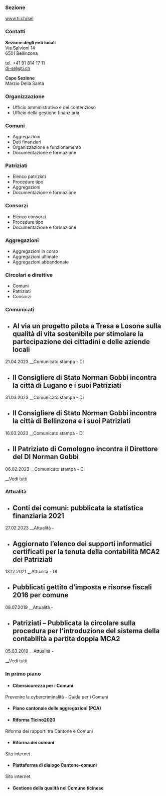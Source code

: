 ###  Sezione

www.ti.ch/sel

###  Contatti

**Sezione degli enti locali**  
Via Salvioni 14  
6501 Bellinzona

tel. +41 91 814 17 11  
di-sel@ti.ch

**Capo Sezione**  
Marzio Della Santa

###  Organizzazione

  * Ufficio amministrativo e del contenzioso
  * Ufficio della gestione finanziaria

###  Comuni

  * Aggregazioni
  * Dati finanziari
  * Organizzazione e funzionamento
  * Documentazione e formazione

###  Patriziati

  * Elenco patriziati
  * Procedure tipo
  * Aggregazioni
  * Documentazione e formazione

###  Consorzi

  * Elenco consorzi
  * Procedure tipo
  * Documentazione e formazione

###  Aggregazioni

  * Aggregazioni in corso
  * Aggregazioni ultimate
  * Aggregazioni abbandonate

###  Circolari e direttive

  * Comuni
  * Patriziati
  * Consorzi

###  Comunicati

  * ## Al via un progetto pilota a Tresa e Losone sulla qualità di vita sostenibile per stimolare la partecipazione dei cittadini e delle aziende locali 

21.04.2023 __Comunicato stampa \- DI

  * ## Il Consigliere di Stato Norman Gobbi incontra la città di Lugano e i suoi Patriziati 

31.03.2023 __Comunicato stampa \- DI

  * ## Il Consigliere di Stato Norman Gobbi incontra la città di Bellinzona e i suoi Patriziati

16.03.2023 __Comunicato stampa \- DI

  * ## Il Patriziato di Comologno incontra il Direttore del DI Norman Gobbi

06.02.2023 __Comunicato stampa \- DI

__Vedi tutti

###  Attualità

  * ## Conti dei comuni: pubblicata la statistica finanziaria 2021

27.02.2023 __Attualità \-

  * ## Aggiornato l’elenco dei supporti informatici certificati per la tenuta della contabilità MCA2 dei Patriziati

13.12.2021 __Attualità \- DI

  * ## Pubblicati gettito d’imposta e risorse fiscali 2016 per comune

08.07.2019 __Attualità \-

  * ## Patriziati – Pubblicata la circolare sulla procedura per l’introduzione del sistema della contabilità a partita doppia MCA2

05.03.2019 __Attualità \-

__Vedi tutti

### In primo piano

  * #### Cibersicurezza per i Comuni

Prevenire la cybercriminalità - Guida per i Comuni

  * #### Piano cantonale delle aggregazioni (PCA) 

  * #### Riforma Ticino2020

Riforma dei rapporti tra Cantone e Comuni

  * #### Riforma dei comuni

Sito internet

  * #### Piattaforma di dialogo Cantone-comuni 

Sito internet

  * #### Gestione della qualità nel Comune ticinese


